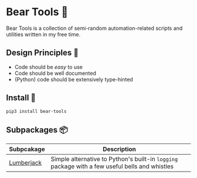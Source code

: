 # Bear Tools 🧸

Bear Tools is a collection of semi-random automation-related scripts and utilities written in my free time.

## Design Principles 🍥

- Code should be _easy_ to use
- Code should be well documented
- (Python) code should be extensively type-hinted

## Install 🐍

```shell
pip3 install bear-tools
```

## Subpackages 📦

| Subpcakage                                  | Description |
|------------------------------------------------------|-------------|
| [Lumberjack](src/bear_tools/lumberjack/README.md)    | Simple alternative to Python's built-in `logging` package with a few useful bells and whistles |
